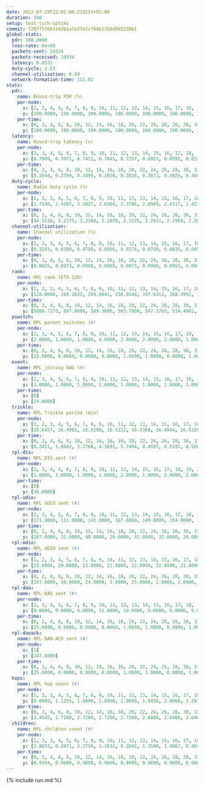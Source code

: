 ```yaml
---
date: 2022-07-29T22:01:06.219253+02:00
duration: 240
setup: test-tsch-optims
commit: f207f576b3342b1a7b37e2cf94b1350d98223061
global-stats:
  pdr: 100.0000
  loss-rate: 0e+00
  packets-sent: 14334
  packets-received: 14334
  latency: 0.8531
  duty-cycle: 2.53
  channel-utilization: 0.09
  network-formation-time: 111.02
stats:
  pdr:
    name: Round-trip PDR (%)
    per-node:
      x: [2, 3, 4, 5, 6, 7, 8, 9, 10, 11, 12, 13, 14, 15, 16, 17, 18, 19, 20, 21, 22, 23, 24, 25]
      y: [100.0000, 100.0000, 100.0000, 100.0000, 100.0000, 100.0000, 100.0000, 100.0000, 100.0000, 100.0000, 100.0000, 100.0000, 100.0000, 100.0000, 100.0000, 100.0000, 100.0000, 100.0000, 100.0000, 100.0000, 100.0000, 100.0000, 100.0000, 100.0000]
    per-time:
      x: [0, 2, 4, 6, 8, 10, 12, 14, 16, 18, 20, 22, 24, 26, 28, 30, 32, 34, 36, 38, 40, 42, 44, 46, 48, 50, 52, 54, 56, 58, 60, 62, 64, 66, 68, 70, 72, 74, 76, 78, 80, 82, 84, 86, 88, 90, 92, 94, 96, 98, 100, 102, 104, 106, 108, 110, 112, 114, 116, 118, 120, 122, 124, 126, 128, 130, 132, 134, 136, 138, 140, 142, 144, 146, 148, 150, 152, 154, 156, 158, 160, 162, 164, 166, 168, 170, 172, 174, 176, 178, 180, 182, 184, 186, 188, 190, 192, 194, 196, 198, 200, 202, 204, 206, 208, 210, 212, 214, 216, 218, 220, 222, 224, 226, 228, 230, 232, 234, 236, 238]
      y: [100.0000, 100.0000, 100.0000, 100.0000, 100.0000, 100.0000, 100.0000, 100.0000, 100.0000, 100.0000, 100.0000, 100.0000, 100.0000, 100.0000, 100.0000, 100.0000, 100.0000, 100.0000, 100.0000, 100.0000, 100.0000, 100.0000, 100.0000, 100.0000, 100.0000, 100.0000, 100.0000, 100.0000, 100.0000, 100.0000, 100.0000, 100.0000, 100.0000, 100.0000, 100.0000, 100.0000, 100.0000, 100.0000, 100.0000, 100.0000, 100.0000, 100.0000, 100.0000, 100.0000, 100.0000, 100.0000, 100.0000, 100.0000, 100.0000, 100.0000, 100.0000, 100.0000, 100.0000, 100.0000, 100.0000, 100.0000, 100.0000, 100.0000, 100.0000, 100.0000, 100.0000, 100.0000, 100.0000, 100.0000, 100.0000, 100.0000, 100.0000, 100.0000, 100.0000, 100.0000, 100.0000, 100.0000, 100.0000, 100.0000, 100.0000, 100.0000, 100.0000, 100.0000, 100.0000, 100.0000, 100.0000, 100.0000, 100.0000, 100.0000, 100.0000, 100.0000, 100.0000, 100.0000, 100.0000, 100.0000, 100.0000, 100.0000, 100.0000, 100.0000, 100.0000, 100.0000, 100.0000, 100.0000, 100.0000, 100.0000, 100.0000, 100.0000, 100.0000, 100.0000, 100.0000, 100.0000, 100.0000, 100.0000, 100.0000, 100.0000, 100.0000, 100.0000, 100.0000, 100.0000, 100.0000, 100.0000, 100.0000, 100.0000, 100.0000, 100.0000]
  latency:
    name: Round-trip latency (s)
    per-node:
      x: [2, 3, 4, 5, 6, 7, 8, 9, 10, 11, 12, 13, 14, 15, 16, 17, 18, 19, 20, 21, 22, 23, 24, 25]
      y: [0.7909, 0.7071, 0.7412, 0.7645, 0.7257, 0.6953, 0.8592, 0.8226, 0.8001, 0.7622, 0.8119, 0.8135, 0.9265, 0.9120, 0.9372, 0.8241, 0.8614, 0.9353, 0.9949, 0.8555, 0.9838, 0.9904, 1.0115, 0.9254]
    per-time:
      x: [0, 2, 4, 6, 8, 10, 12, 14, 16, 18, 20, 22, 24, 26, 28, 30, 32, 34, 36, 38, 40, 42, 44, 46, 48, 50, 52, 54, 56, 58, 60, 62, 64, 66, 68, 70, 72, 74, 76, 78, 80, 82, 84, 86, 88, 90, 92, 94, 96, 98, 100, 102, 104, 106, 108, 110, 112, 114, 116, 118, 120, 122, 124, 126, 128, 130, 132, 134, 136, 138, 140, 142, 144, 146, 148, 150, 152, 154, 156, 158, 160, 162, 164, 166, 168, 170, 172, 174, 176, 178, 180, 182, 184, 186, 188, 190, 192, 194, 196, 198, 200, 202, 204, 206, 208, 210, 212, 214, 216, 218, 220, 222, 224, 226, 228, 230, 232, 234, 236, 238]
      y: [0.3544, 0.3799, 0.3499, 0.3930, 0.3818, 0.3672, 0.3926, 0.3603, 0.3487, 0.3322, 0.3522, 0.3381, 0.3230, 0.3545, 0.3537, 0.3458, 0.3410, 0.3128, 0.3093, 0.3359, 0.3523, 0.3162, 0.3744, 0.3563, 0.3492, 0.3507, 0.3121, 0.3500, 0.3657, 0.3400, 0.3781, 0.3485, 0.3355, 0.3446, 0.3198, 0.3489, 0.3202, 0.3667, 0.3711, 0.3086, 0.3335, 0.4688, 0.4704, 0.3897, 0.3420, 0.3492, 0.3709, 0.7140, 0.6224, 0.5995, 0.4731, 0.3737, 0.4560, 1.0965, 1.2713, 1.0427, 0.6638, 0.6477, 0.5234, 1.1198, 1.2889, 1.3071, 1.2939, 0.9755, 0.8146, 1.1376, 1.3201, 1.3087, 1.2959, 1.2775, 1.2813, 1.2493, 1.2990, 1.2938, 1.3142, 1.2781, 1.3121, 1.2996, 1.2990, 1.2827, 1.2755, 1.3408, 1.3101, 1.2855, 1.2998, 1.2768, 1.3047, 1.2830, 1.2788, 1.2764, 1.2583, 1.2957, 1.2953, 1.2868, 1.3019, 1.2821, 1.2814, 1.2924, 1.2945, 1.2897, 1.2668, 1.2995, 1.2502, 1.2738, 1.2703, 1.2639, 1.2710, 1.2810, 1.2866, 1.2917, 1.2674, 1.3244, 1.2838, 1.3095, 1.2846, 1.2569, 1.2710, 1.2788, 1.3043, 1.2800]
  duty-cycle:
    name: Radio duty cycle (%)
    per-node:
      x: [1, 2, 3, 4, 5, 6, 7, 8, 9, 10, 11, 12, 13, 14, 15, 16, 17, 18, 19, 20, 21, 22, 23, 24, 25]
      y: [2.7140, 2.4107, 3.1037, 2.6364, 2.3786, 2.6569, 2.4117, 2.4223, 2.5343, 2.2860, 2.5108, 2.4288, 2.4165, 2.3896, 2.4666, 2.4186, 2.8728, 2.4539, 2.4665, 2.5407, 2.5470, 2.5430, 2.5716, 2.5084, 2.6876]
    per-time:
      x: [0, 2, 4, 6, 8, 10, 12, 14, 16, 18, 20, 22, 24, 26, 28, 30, 32, 34, 36, 38, 40, 42, 44, 46, 48, 50, 52, 54, 56, 58, 60, 62, 64, 66, 68, 70, 72, 74, 76, 78, 80, 82, 84, 86, 88, 90, 92, 94, 96, 98, 100, 102, 104, 106, 108, 110, 112, 114, 116, 118, 120, 122, 124, 126, 128, 130, 132, 134, 136, 138, 140, 142, 144, 146, 148, 150, 152, 154, 156, 158, 160, 162, 164, 166, 168, 170, 172, 174, 176, 178, 180, 182, 184, 186, 188, 190, 192, 194, 196, 198, 200, 202, 204, 206, 208, 210, 212, 214, 216, 218, 220, 222, 224, 226, 228, 230, 232, 234, 236, 238, 240]
      y: [44.3238, 2.2375, 2.2288, 2.1870, 2.2225, 2.2031, 2.1960, 2.2058, 2.2038, 2.1830, 2.1752, 2.1881, 2.1781, 2.1782, 2.2243, 2.2138, 2.1808, 2.2025, 2.1707, 2.1597, 2.1893, 2.1882, 2.1147, 2.2090, 2.1941, 2.1929, 2.1835, 2.1684, 2.1916, 2.2103, 2.1775, 2.1874, 2.1926, 2.1882, 2.1987, 2.1706, 2.1724, 2.1693, 2.1880, 2.1890, 2.1766, 2.1835, 2.1828, 2.1976, 2.1795, 2.1779, 2.1907, 2.1632, 2.1995, 2.1869, 2.1821, 2.1878, 2.1934, 2.1816, 2.1741, 2.1763, 2.1799, 2.2007, 2.1883, 2.1928, 2.1889, 2.1830, 2.1925, 2.1813, 2.1752, 2.1879, 2.1768, 2.1918, 2.1865, 2.1804, 2.1656, 2.1816, 2.1838, 2.1743, 2.1726, 2.1928, 2.1771, 2.1859, 2.1883, 2.1881, 2.1645, 2.1663, 2.1967, 2.1826, 2.1708, 2.1972, 2.1762, 2.1783, 2.1712, 2.1673, 2.1753, 2.1691, 2.1787, 2.1849, 2.1809, 2.1855, 2.1777, 2.1745, 2.1874, 2.1389, 2.1878, 2.1830, 2.1890, 2.1880, 2.1762, 2.1842, 2.1610, 2.1737, 2.1863, 2.1852, 2.1913, 2.1768, 2.2071, 2.1850, 2.2021, 2.1950, 2.1689, 2.1872, 2.1874, 2.2094, 2.0815]
  channel-utilization:
    name: Channel utilization (%)
    per-node:
      x: [1, 2, 3, 4, 5, 6, 7, 8, 9, 10, 11, 12, 13, 14, 15, 16, 17, 18, 19, 20, 21, 22, 23, 24, 25]
      y: [0.3243, 0.0380, 0.4750, 0.0956, 0.0374, 0.0748, 0.0835, 0.0454, 0.0340, 0.0314, 0.0352, 0.1012, 0.0409, 0.0316, 0.0400, 0.0336, 0.3052, 0.1018, 0.0369, 0.0324, 0.1026, 0.0392, 0.0311, 0.0308, 0.0337]
    per-time:
      x: [0, 2, 4, 6, 8, 10, 12, 14, 16, 18, 20, 22, 24, 26, 28, 30, 32, 34, 36, 38, 40, 42, 44, 46, 48, 50, 52, 54, 56, 58, 60, 62, 64, 66, 68, 70, 72, 74, 76, 78, 80, 82, 84, 86, 88, 90, 92, 94, 96, 98, 100, 102, 104, 106, 108, 110, 112, 114, 116, 118, 120, 122, 124, 126, 128, 130, 132, 134, 136, 138, 140, 142, 144, 146, 148, 150, 152, 154, 156, 158, 160, 162, 164, 166, 168, 170, 172, 174, 176, 178, 180, 182, 184, 186, 188, 190, 192, 194, 196, 198, 200, 202, 204, 206, 208, 210, 212, 214, 216, 218, 220, 222, 224, 226, 228, 230, 232, 234, 236, 238, 240]
      y: [0.0625, 0.0973, 0.0988, 0.0889, 0.0973, 0.0966, 0.0955, 0.0948, 0.0949, 0.0891, 0.0857, 0.0901, 0.0878, 0.0867, 0.1034, 0.1002, 0.0889, 0.0936, 0.0839, 0.0794, 0.0902, 0.0909, 0.0751, 0.0983, 0.0930, 0.0910, 0.0895, 0.0840, 0.0928, 0.1003, 0.0893, 0.0901, 0.0925, 0.0892, 0.0948, 0.0845, 0.0846, 0.0840, 0.0897, 0.0902, 0.0840, 0.0881, 0.0878, 0.0926, 0.0881, 0.0859, 0.0911, 0.0820, 0.0936, 0.0898, 0.0850, 0.0890, 0.0897, 0.0880, 0.0851, 0.0871, 0.0885, 0.0965, 0.0877, 0.0930, 0.0897, 0.0902, 0.0929, 0.0881, 0.0866, 0.0934, 0.0874, 0.0914, 0.0884, 0.0894, 0.0841, 0.0905, 0.0911, 0.0884, 0.0870, 0.0939, 0.0863, 0.0914, 0.0922, 0.0934, 0.0824, 0.0857, 0.0982, 0.0888, 0.0865, 0.0931, 0.0884, 0.0892, 0.0857, 0.0835, 0.0882, 0.0831, 0.0844, 0.0916, 0.0881, 0.0879, 0.0865, 0.0843, 0.0901, 0.0894, 0.0881, 0.0892, 0.0895, 0.0890, 0.0874, 0.0875, 0.0792, 0.0880, 0.0880, 0.0882, 0.0927, 0.0863, 0.0982, 0.0871, 0.0988, 0.0931, 0.0843, 0.0928, 0.0887, 0.0997, 0.0553]
  rank:
    name: RPL rank (ETX-128)
    per-node:
      x: [1, 2, 3, 4, 5, 6, 7, 8, 9, 10, 11, 12, 13, 14, 15, 16, 17, 18, 19, 20, 21, 22, 23, 24, 25]
      y: [128.0000, 289.1033, 259.0041, 256.8548, 397.6311, 268.3992, 398.2140, 708.9630, 488.6929, 539.7500, 487.5992, 396.2231, 790.5935, 822.7033, 548.4735, 800.7828, 400.9463, 595.1093, 683.3745, 713.1822, 903.0283, 710.1903, 708.2082, 717.0204, 700.3361]
    per-time:
      x: [0, 2, 4, 6, 8, 10, 12, 14, 16, 18, 20, 22, 24, 26, 28, 30, 32, 34, 36, 38, 40, 42, 44, 46, 48, 50, 52, 54, 56, 58, 60, 62, 64, 66, 68, 70, 72, 74, 76, 78, 80, 82, 84, 86, 88, 90, 92, 94, 96, 98, 100, 102, 104, 106, 108, 110, 112, 114, 116, 118, 120, 122, 124, 126, 128, 130, 132, 134, 136, 138, 140, 142, 144, 146, 148, 150, 152, 154, 156, 158, 160, 162, 164, 166, 168, 170, 172, 174, 176, 178, 180, 182, 184, 186, 188, 190, 192, 194, 196, 198, 200, 202, 204, 206, 208, 210, 212, 214, 216, 218, 220, 222, 224, 226, 228, 230, 232, 234, 236, 238, 240]
      y: [5860.7273, 667.0600, 589.3800, 565.7000, 547.1765, 514.4902, 515.5200, 508.2745, 489.2400, 485.2800, 483.6800, 483.4800, 488.8800, 484.9400, 492.1200, 526.2000, 529.3922, 518.0200, 514.5600, 519.3529, 507.1346, 495.3400, 492.9804, 493.5800, 492.2353, 486.5600, 486.6600, 483.9020, 503.4800, 532.0800, 524.2157, 519.6200, 528.4800, 533.1132, 498.7115, 492.1373, 485.6200, 486.4706, 475.2200, 481.4400, 479.6200, 479.4400, 476.3200, 469.2600, 469.4314, 468.2000, 472.9400, 478.0600, 472.5600, 467.3600, 465.9400, 471.4800, 470.3600, 469.1800, 467.9000, 465.4000, 472.6538, 471.2400, 467.3400, 471.4706, 469.0200, 473.0400, 494.3800, 514.7200, 513.9608, 508.9808, 508.9804, 489.5294, 501.9400, 505.5686, 496.1400, 495.2800, 497.4615, 489.3137, 481.0400, 479.4510, 476.1200, 478.1800, 479.0000, 478.0600, 476.5490, 474.7200, 475.0588, 478.3600, 501.4118, 505.4800, 519.1176, 523.9600, 520.5000, 504.0370, 485.1509, 462.3600, 464.6400, 464.4314, 463.0800, 465.8400, 474.6731, 460.9000, 468.4510, 466.5600, 465.7059, 469.2800, 466.6400, 466.0000, 474.3400, 498.6600, 495.6000, 493.7800, 500.3400, 510.7222, 485.4800, 485.7600, 480.1200, 484.0400, 488.4400, 484.2157, 480.5400, 482.6415, 482.2745, 479.8462, 492.3684]
  pswitch:
    name: RPL parent switches (#)
    per-node:
      x: [2, 3, 4, 5, 6, 7, 8, 9, 10, 11, 12, 13, 14, 15, 16, 17, 18, 19, 20, 21, 22, 23, 24, 25]
      y: [2.0000, 1.0000, 1.0000, 4.0000, 2.0000, 2.0000, 2.0000, 1.0000, 3.0000, 2.0000, 1.0000, 5.0000, 5.0000, 5.0000, 3.0000, 1.0000, 6.0000, 3.0000, 7.0000, 6.0000, 7.0000, 6.0000, 5.0000, 5.0000]
    per-time:
      x: [0, 2, 4, 6, 8, 10, 12, 14, 16, 18, 20, 22, 24, 26, 28, 30, 32, 34, 36, 38, 40, 42, 44, 46, 48, 50, 52, 54, 56, 58, 60, 62, 64, 66, 68, 70, 72, 74, 76, 78, 80, 82, 84, 86, 88, 90, 92, 94, 96, 98, 100, 102, 104, 106, 108, 110, 112, 114, 116, 118, 120, 122, 124, 126, 128, 130, 132, 134, 136, 138, 140, 142, 144, 146, 148, 150, 152, 154, 156, 158, 160, 162, 164, 166, 168, 170, 172, 174, 176, 178, 180, 182, 184, 186, 188, 190, 192, 194, 196, 198, 200, 202, 204, 206, 208, 210, 212, 214, 216, 218, 220, 222, 224, 226, 228, 230, 232, 234, 236, 238]
      y: [25.0000, 0.0000, 0.0000, 0.0000, 1.0000, 1.0000, 0.0000, 1.0000, 0.0000, 0.0000, 0.0000, 0.0000, 0.0000, 0.0000, 0.0000, 0.0000, 1.0000, 0.0000, 0.0000, 1.0000, 2.0000, 0.0000, 1.0000, 0.0000, 1.0000, 0.0000, 0.0000, 1.0000, 0.0000, 0.0000, 1.0000, 0.0000, 0.0000, 3.0000, 2.0000, 1.0000, 0.0000, 1.0000, 0.0000, 0.0000, 0.0000, 0.0000, 0.0000, 0.0000, 1.0000, 0.0000, 0.0000, 0.0000, 0.0000, 0.0000, 0.0000, 0.0000, 0.0000, 0.0000, 0.0000, 0.0000, 2.0000, 0.0000, 0.0000, 1.0000, 0.0000, 0.0000, 0.0000, 0.0000, 1.0000, 2.0000, 1.0000, 1.0000, 0.0000, 1.0000, 0.0000, 0.0000, 2.0000, 1.0000, 0.0000, 1.0000, 0.0000, 0.0000, 0.0000, 0.0000, 1.0000, 0.0000, 1.0000, 0.0000, 1.0000, 0.0000, 1.0000, 0.0000, 0.0000, 4.0000, 3.0000, 0.0000, 0.0000, 1.0000, 0.0000, 0.0000, 2.0000, 0.0000, 1.0000, 0.0000, 1.0000, 0.0000, 0.0000, 1.0000, 0.0000, 0.0000, 0.0000, 0.0000, 0.0000, 4.0000, 0.0000, 0.0000, 0.0000, 0.0000, 0.0000, 1.0000, 0.0000, 3.0000, 1.0000, 2.0000]
  event:
    name: RPL joining DAG (#)
    per-node:
      x: [2, 3, 4, 5, 6, 7, 8, 9, 10, 11, 12, 13, 14, 15, 16, 17, 18, 19, 20, 21, 22, 23, 24, 25]
      y: [1.0000, 1.0000, 1.0000, 1.0000, 1.0000, 1.0000, 1.0000, 1.0000, 1.0000, 1.0000, 1.0000, 1.0000, 1.0000, 1.0000, 1.0000, 1.0000, 1.0000, 1.0000, 1.0000, 1.0000, 1.0000, 1.0000, 1.0000, 1.0000]
    per-time:
      x: [0]
      y: [24.0000]
  trickle:
    name: RPL Trickle period (min)
    per-node:
      x: [1, 2, 3, 4, 5, 6, 7, 8, 9, 10, 11, 12, 13, 14, 15, 16, 17, 18, 19, 20, 21, 22, 23, 24, 25]
      y: [16.6457, 16.4901, 16.5290, 16.5222, 16.5368, 16.4944, 16.5326, 16.5301, 16.5766, 16.5340, 16.5803, 16.5267, 16.5416, 16.5416, 16.6091, 16.5340, 16.5262, 16.4755, 16.6020, 16.5985, 16.5454, 16.0559, 16.5545, 16.5545, 16.5412]
    per-time:
      x: [0, 2, 4, 6, 8, 10, 12, 14, 16, 18, 20, 22, 24, 26, 28, 30, 32, 34, 36, 38, 40, 42, 44, 46, 48, 50, 52, 54, 56, 58, 60, 62, 64, 66, 68, 70, 72, 74, 76, 78, 80, 82, 84, 86, 88, 90, 92, 94, 96, 98, 100, 102, 104, 106, 108, 110, 112, 114, 116, 118, 120, 122, 124, 126, 128, 130, 132, 134, 136, 138, 140, 142, 144, 146, 148, 150, 152, 154, 156, 158, 160, 162, 164, 166, 168, 170, 172, 174, 176, 178, 180, 182, 184, 186, 188, 190, 192, 194, 196, 198, 200, 202, 204, 206, 208, 210, 212, 214, 216, 218, 220, 222, 224, 226, 228, 230, 232, 234, 236, 238, 240]
      y: [0.2451, 1.6602, 3.2768, 4.3691, 5.7464, 8.4597, 8.5197, 8.5668, 8.7381, 16.6025, 17.1267, 17.1267, 17.1267, 17.4763, 17.4763, 17.4763, 17.4763, 17.4763, 17.4763, 17.4763, 17.4763, 17.4763, 17.4763, 17.4763, 17.4763, 17.4763, 17.4763, 17.4763, 17.4763, 17.4763, 17.4763, 17.4763, 17.4763, 17.4763, 17.4763, 17.4763, 17.4763, 17.4763, 17.4763, 17.4763, 17.4763, 17.4763, 17.4763, 17.4763, 17.4763, 17.4763, 17.4763, 17.4763, 17.4763, 17.4763, 17.4763, 17.4763, 17.4763, 17.4763, 17.4763, 17.4763, 17.4763, 17.4763, 17.4763, 17.4763, 17.4763, 17.4763, 17.4763, 17.4763, 17.4763, 17.4763, 17.4763, 17.4763, 17.4763, 17.4763, 17.4763, 17.4763, 17.4763, 17.4763, 17.4763, 17.4763, 17.4763, 17.4763, 17.4763, 17.4763, 17.4763, 17.4763, 17.4763, 17.4763, 17.4763, 17.4763, 17.4763, 17.4763, 17.4763, 17.4763, 17.4763, 17.4763, 17.4763, 17.4763, 17.4763, 17.4763, 17.4763, 17.4763, 17.4763, 17.4763, 17.4763, 17.4763, 17.4763, 17.4763, 17.4763, 17.4763, 17.4763, 17.4763, 17.4763, 17.4763, 17.4763, 17.4763, 17.4763, 17.4763, 17.4763, 17.4763, 17.4763, 17.4763, 17.4763, 17.4763, 17.4763]
  rpl-dis:
    name: RPL DIS sent (#)
    per-node:
      x: [2, 3, 4, 5, 6, 7, 8, 9, 10, 11, 13, 14, 15, 16, 17, 18, 19, 20, 21, 22, 23, 24, 25]
      y: [1.0000, 1.0000, 1.0000, 1.0000, 2.0000, 1.0000, 2.0000, 2.0000, 1.0000, 3.0000, 2.0000, 2.0000, 1.0000, 2.0000, 2.0000, 1.0000, 2.0000, 2.0000, 2.0000, 1.0000, 2.0000, 2.0000, 2.0000]
    per-time:
      x: [0]
      y: [38.0000]
  rpl-udio:
    name: RPL uDIO sent (#)
    per-node:
      x: [2, 3, 4, 5, 6, 7, 8, 9, 10, 11, 12, 13, 14, 15, 16, 17, 18, 19, 20, 21, 22, 23, 24, 25]
      y: [171.0000, 111.0000, 145.0000, 167.0000, 149.0000, 154.0000, 167.0000, 168.0000, 168.0000, 169.0000, 153.0000, 162.0000, 170.0000, 166.0000, 175.0000, 101.0000, 138.0000, 167.0000, 173.0000, 124.0000, 164.0000, 165.0000, 166.0000, 152.0000]
    per-time:
      x: [0, 2, 4, 6, 8, 10, 12, 14, 16, 18, 20, 22, 24, 26, 28, 30, 32, 34, 36, 38, 40, 42, 44, 46, 48, 50, 52, 54, 56, 58, 60, 62, 64, 66, 68, 70, 72, 74, 76, 78, 80, 82, 84, 86, 88, 90, 92, 94, 96, 98, 100, 102, 104, 106, 108, 110, 112, 114, 116, 118, 120, 122, 124, 126, 128, 130, 132, 134, 136, 138, 140, 142, 144, 146, 148, 150, 152, 154, 156, 158, 160, 162, 164, 166, 168, 170, 172, 174, 176, 178, 180, 182, 184, 186, 188, 190, 192, 194, 196, 198, 200, 202, 204, 206, 208, 210, 212, 214, 216, 218, 220, 222, 224, 226, 228, 230, 232, 234, 236, 238, 240]
      y: [107.0000, 32.0000, 40.0000, 26.0000, 31.0000, 32.0000, 28.0000, 34.0000, 37.0000, 30.0000, 29.0000, 28.0000, 28.0000, 27.0000, 31.0000, 41.0000, 32.0000, 29.0000, 30.0000, 30.0000, 27.0000, 29.0000, 35.0000, 33.0000, 27.0000, 31.0000, 26.0000, 25.0000, 32.0000, 32.0000, 34.0000, 32.0000, 32.0000, 29.0000, 29.0000, 32.0000, 30.0000, 31.0000, 28.0000, 33.0000, 33.0000, 34.0000, 22.0000, 33.0000, 29.0000, 35.0000, 31.0000, 31.0000, 35.0000, 30.0000, 31.0000, 24.0000, 33.0000, 35.0000, 38.0000, 31.0000, 34.0000, 24.0000, 29.0000, 36.0000, 32.0000, 29.0000, 34.0000, 31.0000, 30.0000, 27.0000, 29.0000, 33.0000, 37.0000, 29.0000, 29.0000, 30.0000, 26.0000, 24.0000, 23.0000, 31.0000, 37.0000, 34.0000, 30.0000, 24.0000, 27.0000, 23.0000, 31.0000, 33.0000, 30.0000, 34.0000, 30.0000, 25.0000, 29.0000, 27.0000, 33.0000, 33.0000, 31.0000, 30.0000, 28.0000, 31.0000, 30.0000, 30.0000, 31.0000, 27.0000, 32.0000, 29.0000, 32.0000, 24.0000, 28.0000, 34.0000, 31.0000, 30.0000, 30.0000, 27.0000, 26.0000, 31.0000, 35.0000, 32.0000, 37.0000, 28.0000, 34.0000, 27.0000, 29.0000, 31.0000, 9.0000]
  rpl-mdio:
    name: RPL mDIO sent (#)
    per-node:
      x: [1, 2, 3, 4, 5, 6, 7, 8, 9, 10, 11, 12, 13, 14, 15, 16, 17, 18, 19, 20, 21, 22, 23, 24, 25]
      y: [23.0000, 20.0000, 23.0000, 21.0000, 22.0000, 22.0000, 21.0000, 21.0000, 20.0000, 23.0000, 21.0000, 25.0000, 20.0000, 21.0000, 21.0000, 22.0000, 20.0000, 22.0000, 20.0000, 21.0000, 21.0000, 27.0000, 20.0000, 20.0000, 21.0000]
    per-time:
      x: [0, 2, 4, 6, 8, 10, 12, 14, 16, 18, 20, 22, 24, 26, 28, 30, 32, 34, 36, 38, 40, 42, 44, 46, 48, 50, 52, 54, 56, 58, 60, 62, 64, 66, 68, 70, 72, 74, 76, 78, 80, 82, 84, 86, 88, 90, 92, 94, 96, 98, 100, 102, 104, 106, 108, 110, 112, 114, 116, 118, 120, 122, 124, 126, 128, 130, 132, 134, 136, 138, 140, 142, 144, 146, 148, 150, 152, 154, 156, 158, 160, 162, 164, 166, 168, 170, 172, 174, 176, 178, 180, 182, 184, 186, 188, 190, 192, 194, 196, 198, 200, 202, 204, 206, 208, 210, 212, 214, 216, 218, 220, 222, 224, 226, 228, 230, 232, 234, 236, 238, 240]
      y: [107.0000, 38.0000, 24.0000, 3.0000, 25.0000, 2.0000, 2.0000, 12.0000, 10.0000, 2.0000, 0.0000, 0.0000, 0.0000, 4.0000, 6.0000, 5.0000, 4.0000, 6.0000, 0.0000, 1.0000, 0.0000, 0.0000, 5.0000, 5.0000, 6.0000, 7.0000, 1.0000, 0.0000, 1.0000, 0.0000, 0.0000, 4.0000, 6.0000, 6.0000, 6.0000, 2.0000, 0.0000, 0.0000, 1.0000, 3.0000, 6.0000, 5.0000, 5.0000, 5.0000, 0.0000, 0.0000, 0.0000, 0.0000, 4.0000, 5.0000, 5.0000, 6.0000, 5.0000, 0.0000, 1.0000, 0.0000, 0.0000, 3.0000, 10.0000, 7.0000, 4.0000, 1.0000, 0.0000, 0.0000, 0.0000, 0.0000, 3.0000, 10.0000, 7.0000, 4.0000, 0.0000, 1.0000, 0.0000, 0.0000, 1.0000, 5.0000, 8.0000, 5.0000, 5.0000, 0.0000, 1.0000, 0.0000, 0.0000, 4.0000, 3.0000, 5.0000, 8.0000, 4.0000, 0.0000, 0.0000, 0.0000, 1.0000, 7.0000, 3.0000, 3.0000, 6.0000, 5.0000, 0.0000, 1.0000, 0.0000, 1.0000, 4.0000, 8.0000, 4.0000, 7.0000, 0.0000, 0.0000, 0.0000, 1.0000, 1.0000, 9.0000, 7.0000, 4.0000, 3.0000, 1.0000, 0.0000, 0.0000, 0.0000, 5.0000, 4.0000, 3.0000]
  rpl-dao:
    name: RPL DAO sent (#)
    per-node:
      x: [2, 3, 4, 5, 6, 7, 8, 9, 10, 11, 12, 13, 14, 15, 16, 17, 18, 19, 20, 21, 22, 23, 24, 25]
      y: [9.0000, 9.0000, 9.0000, 11.0000, 10.0000, 9.0000, 9.0000, 9.0000, 9.0000, 9.0000, 9.0000, 10.0000, 11.0000, 11.0000, 11.0000, 9.0000, 11.0000, 11.0000, 12.0000, 12.0000, 13.0000, 12.0000, 11.0000, 11.0000]
    per-time:
      x: [0, 2, 4, 6, 8, 10, 12, 14, 16, 18, 20, 22, 24, 26, 28, 30, 32, 34, 36, 38, 40, 42, 44, 46, 48, 50, 52, 54, 56, 58, 60, 62, 64, 66, 68, 70, 72, 74, 76, 78, 80, 82, 84, 86, 88, 90, 92, 94, 96, 98, 100, 102, 104, 106, 108, 110, 112, 114, 116, 118, 120, 122, 124, 126, 128, 130, 132, 134, 136, 138, 140, 142, 144, 146, 148, 150, 152, 154, 156, 158, 160, 162, 164, 166, 168, 170, 172, 174, 176, 178, 180, 182, 184, 186, 188, 190, 192, 194, 196, 198, 200, 202, 204, 206, 208, 210, 212, 214, 216, 218, 220, 222, 224, 226, 228, 230, 232, 234, 236, 238, 240]
      y: [25.0000, 0.0000, 0.0000, 0.0000, 1.0000, 1.0000, 0.0000, 1.0000, 0.0000, 0.0000, 0.0000, 0.0000, 0.0000, 0.0000, 20.0000, 1.0000, 1.0000, 0.0000, 0.0000, 2.0000, 2.0000, 0.0000, 2.0000, 0.0000, 1.0000, 0.0000, 0.0000, 1.0000, 8.0000, 8.0000, 1.0000, 0.0000, 0.0000, 4.0000, 2.0000, 1.0000, 2.0000, 1.0000, 1.0000, 0.0000, 0.0000, 1.0000, 3.0000, 9.0000, 1.0000, 1.0000, 0.0000, 1.0000, 4.0000, 0.0000, 1.0000, 1.0000, 1.0000, 1.0000, 0.0000, 1.0000, 3.0000, 10.0000, 1.0000, 2.0000, 0.0000, 0.0000, 5.0000, 0.0000, 2.0000, 3.0000, 1.0000, 1.0000, 0.0000, 2.0000, 2.0000, 8.0000, 2.0000, 2.0000, 0.0000, 1.0000, 0.0000, 1.0000, 2.0000, 3.0000, 2.0000, 1.0000, 1.0000, 2.0000, 2.0000, 7.0000, 2.0000, 1.0000, 1.0000, 4.0000, 3.0000, 1.0000, 1.0000, 5.0000, 1.0000, 0.0000, 2.0000, 0.0000, 2.0000, 2.0000, 5.0000, 1.0000, 0.0000, 4.0000, 2.0000, 2.0000, 1.0000, 4.0000, 1.0000, 4.0000, 0.0000, 0.0000, 2.0000, 1.0000, 5.0000, 3.0000, 0.0000, 5.0000, 1.0000, 3.0000, 1.0000]
  rpl-daoack:
    name: RPL DAO-ACK sent (#)
    per-node:
      x: [1]
      y: [247.0000]
    per-time:
      x: [0, 2, 4, 6, 8, 10, 12, 14, 16, 18, 20, 22, 24, 26, 28, 30, 32, 34, 36, 38, 40, 42, 44, 46, 48, 50, 52, 54, 56, 58, 60, 62, 64, 66, 68, 70, 72, 74, 76, 78, 80, 82, 84, 86, 88, 90, 92, 94, 96, 98, 100, 102, 104, 106, 108, 110, 112, 114, 116, 118, 120, 122, 124, 126, 128, 130, 132, 134, 136, 138, 140, 142, 144, 146, 148, 150, 152, 154, 156, 158, 160, 162, 164, 166, 168, 170, 172, 174, 176, 178, 180, 182, 184, 186, 188, 190, 192, 194, 196, 198, 200, 202, 204, 206, 208, 210, 212, 214, 216, 218, 220, 222, 224, 226, 228, 230, 232, 234, 236, 238, 240]
      y: [25.0000, 0.0000, 0.0000, 0.0000, 1.0000, 1.0000, 0.0000, 1.0000, 0.0000, 0.0000, 0.0000, 0.0000, 0.0000, 0.0000, 20.0000, 1.0000, 1.0000, 0.0000, 0.0000, 2.0000, 2.0000, 0.0000, 2.0000, 0.0000, 1.0000, 0.0000, 0.0000, 1.0000, 8.0000, 8.0000, 1.0000, 0.0000, 0.0000, 4.0000, 2.0000, 1.0000, 2.0000, 1.0000, 1.0000, 0.0000, 0.0000, 1.0000, 3.0000, 9.0000, 1.0000, 1.0000, 0.0000, 1.0000, 4.0000, 0.0000, 1.0000, 1.0000, 1.0000, 1.0000, 0.0000, 1.0000, 3.0000, 10.0000, 1.0000, 2.0000, 0.0000, 0.0000, 5.0000, 0.0000, 2.0000, 3.0000, 1.0000, 1.0000, 0.0000, 2.0000, 2.0000, 8.0000, 2.0000, 2.0000, 0.0000, 1.0000, 0.0000, 1.0000, 2.0000, 3.0000, 2.0000, 1.0000, 1.0000, 2.0000, 2.0000, 7.0000, 2.0000, 1.0000, 1.0000, 4.0000, 3.0000, 1.0000, 1.0000, 5.0000, 1.0000, 0.0000, 2.0000, 0.0000, 2.0000, 2.0000, 5.0000, 1.0000, 0.0000, 4.0000, 2.0000, 2.0000, 1.0000, 4.0000, 1.0000, 4.0000, 0.0000, 0.0000, 2.0000, 1.0000, 5.0000, 3.0000, 0.0000, 5.0000, 1.0000, 3.0000, 1.0000]
  hops:
    name: RPL hop count (#)
    per-node:
      x: [1, 2, 3, 4, 5, 6, 7, 8, 9, 10, 11, 12, 13, 14, 15, 16, 17, 18, 19, 20, 21, 22, 23, 24, 25]
      y: [0.0000, 1.1255, 1.0000, 1.0000, 2.0000, 1.0458, 2.0000, 2.2971, 2.0418, 3.0000, 2.6653, 2.0000, 3.0000, 3.0000, 3.0000, 3.0000, 2.0000, 3.1792, 3.5063, 4.0879, 3.2510, 3.7406, 4.0000, 4.0837, 4.0084]
    per-time:
      x: [0, 2, 4, 6, 8, 10, 12, 14, 16, 18, 20, 22, 24, 26, 28, 30, 32, 34, 36, 38, 40, 42, 44, 46, 48, 50, 52, 54, 56, 58, 60, 62, 64, 66, 68, 70, 72, 74, 76, 78, 80, 82, 84, 86, 88, 90, 92, 94, 96, 98, 100, 102, 104, 106, 108, 110, 112, 114, 116, 118, 120, 122, 124, 126, 128, 130, 132, 134, 136, 138, 140, 142, 144, 146, 148, 150, 152, 154, 156, 158, 160, 162, 164, 166, 168, 170, 172, 174, 176, 178, 180, 182, 184, 186, 188, 190, 192, 194, 196, 198, 200, 202, 204, 206, 208, 210, 212, 214, 216, 218, 220, 222, 224, 226, 228, 230, 232, 234, 236, 238]
      y: [2.4545, 2.7200, 2.7200, 2.7200, 2.7200, 2.6800, 2.6400, 2.6400, 2.5600, 2.5600, 2.5600, 2.5600, 2.5600, 2.5600, 2.5600, 2.5600, 2.5600, 2.5600, 2.5600, 2.5600, 2.6200, 2.6000, 2.6000, 2.6000, 2.6000, 2.6000, 2.6000, 2.6000, 2.6000, 2.6000, 2.5800, 2.5600, 2.5600, 2.5600, 2.5600, 2.5600, 2.5200, 2.5200, 2.5200, 2.5200, 2.5200, 2.5200, 2.5200, 2.5200, 2.5200, 2.5200, 2.5200, 2.5200, 2.5200, 2.5200, 2.5200, 2.5200, 2.5200, 2.5200, 2.5200, 2.5200, 2.5200, 2.5200, 2.5200, 2.5400, 2.5600, 2.5600, 2.5600, 2.5600, 2.5600, 2.5600, 2.5600, 2.5600, 2.5600, 2.5600, 2.5600, 2.5600, 2.6000, 2.6200, 2.6000, 2.6000, 2.6000, 2.6000, 2.6000, 2.6000, 2.5600, 2.5600, 2.5600, 2.5600, 2.5200, 2.5200, 2.5200, 2.5200, 2.5200, 2.4800, 2.4800, 2.4800, 2.4800, 2.4800, 2.4800, 2.4800, 2.5000, 2.5200, 2.5200, 2.5200, 2.5200, 2.5200, 2.5200, 2.5200, 2.5200, 2.5200, 2.5200, 2.5200, 2.5200, 2.5400, 2.6800, 2.6800, 2.6800, 2.6800, 2.6800, 2.6200, 2.5600, 2.5600, 2.5600, 2.5400]
  children:
    name: RPL children count (#)
    per-node:
      x: [1, 2, 3, 4, 5, 6, 7, 8, 9, 10, 11, 12, 13, 14, 15, 16, 17, 18, 19, 20, 21, 22, 23, 24, 25]
      y: [3.8833, 0.2971, 3.2750, 1.1632, 0.2042, 1.3500, 1.4667, 0.4644, 0.0000, 0.0000, 0.0962, 2.0542, 0.3264, 0.0000, 0.2594, 0.0000, 4.1167, 2.3167, 0.0837, 0.0460, 2.3264, 0.1381, 0.0000, 0.0000, 0.0837]
    per-time:
      x: [0, 2, 4, 6, 8, 10, 12, 14, 16, 18, 20, 22, 24, 26, 28, 30, 32, 34, 36, 38, 40, 42, 44, 46, 48, 50, 52, 54, 56, 58, 60, 62, 64, 66, 68, 70, 72, 74, 76, 78, 80, 82, 84, 86, 88, 90, 92, 94, 96, 98, 100, 102, 104, 106, 108, 110, 112, 114, 116, 118, 120, 122, 124, 126, 128, 130, 132, 134, 136, 138, 140, 142, 144, 146, 148, 150, 152, 154, 156, 158, 160, 162, 164, 166, 168, 170, 172, 174, 176, 178, 180, 182, 184, 186, 188, 190, 192, 194, 196, 198, 200, 202, 204, 206, 208, 210, 212, 214, 216, 218, 220, 222, 224, 226, 228, 230, 232, 234, 236, 238]
      y: [0.9394, 0.9600, 0.9600, 0.9600, 0.9600, 0.9600, 0.9600, 0.9600, 0.9600, 0.9600, 0.9600, 0.9600, 0.9600, 0.9600, 0.9600, 0.9600, 0.9600, 0.9600, 0.9600, 0.9600, 0.9600, 0.9600, 0.9600, 0.9600, 0.9600, 0.9600, 0.9600, 0.9600, 0.9600, 0.9600, 0.9600, 0.9600, 0.9600, 0.9600, 0.9600, 0.9600, 0.9600, 0.9600, 0.9600, 0.9600, 0.9600, 0.9600, 0.9600, 0.9600, 0.9600, 0.9600, 0.9600, 0.9600, 0.9600, 0.9600, 0.9600, 0.9600, 0.9600, 0.9600, 0.9600, 0.9600, 0.9600, 0.9600, 0.9600, 0.9600, 0.9600, 0.9600, 0.9600, 0.9600, 0.9600, 0.9600, 0.9600, 0.9600, 0.9600, 0.9600, 0.9600, 0.9600, 0.9600, 0.9600, 0.9600, 0.9600, 0.9600, 0.9600, 0.9600, 0.9600, 0.9600, 0.9600, 0.9600, 0.9600, 0.9600, 0.9600, 0.9600, 0.9600, 0.9600, 0.9600, 0.9600, 0.9600, 0.9600, 0.9600, 0.9600, 0.9600, 0.9600, 0.9600, 0.9600, 0.9600, 0.9600, 0.9600, 0.9600, 0.9600, 0.9600, 0.9600, 0.9600, 0.9600, 0.9600, 0.9600, 0.9600, 0.9600, 0.9600, 0.9600, 0.9600, 0.9600, 0.9600, 0.9600, 0.9600, 0.9600]
---
```


{% include run.md %}

